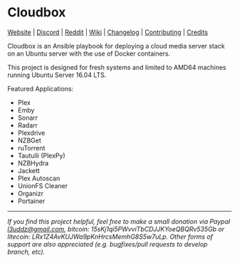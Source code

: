 # Cloudbox

[Website](https://cloudbox.rocks) |
[Discord](https://discord.gg/xmNYmSJ) |
[Reddit](https://reddit.com/r/Cloudbox) |
[Wiki](https://github.com/Cloudbox/Cloudbox/wiki) |
[Changelog](CHANGELOG.md) |
[Contributing](CONTRIBUTING.md) |
[Credits](CREDITS.md)


Cloudbox is an Ansible playbook for deploying a cloud media server stack on an Ubuntu server with the use of Docker containers.

This project is designed for fresh systems and limited to AMD64 machines running Ubuntu Server 16.04 LTS.


Featured Applications:
- Plex
- Emby
- Sonarr
- Radarr
- Plexdrive
- NZBGet
- ruTorrent
- Tautulli (PlexPy)
- NZBHydra
- Jackett
- Plex Autoscan
- UnionFS Cleaner
- Organizr
- Portainer




***

_If you find this project helpful, feel free to make a small donation via Paypal [l3uddz@gmail.com](https://www.paypal.me/l3uddz), bitcoin: 15sKj1qi5PWvviTbCDJJKYoeQBQRv535Gb or litecoin: LRx1Z4AvKUJWa9pKnHrcsMemhG8S5w7uLp. Other forms of support are also appreciated (e.g. bugfixes/pull requests to develop branch, etc)._
